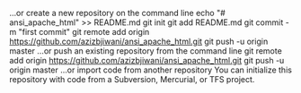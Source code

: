 …or create a new repository on the command line
 echo "# ansi_apache_html" >> README.md
git init
git add README.md
git commit -m "first commit"
git remote add origin https://github.com/azizbjiwani/ansi_apache_html.git
git push -u origin master
…or push an existing repository from the command line
 git remote add origin https://github.com/azizbjiwani/ansi_apache_html.git
git push -u origin master
…or import code from another repository
You can initialize this repository with code from a Subversion, Mercurial, or TFS project.
